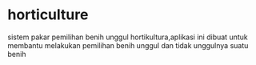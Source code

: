 # horticulture
sistem pakar pemilihan benih unggul hortikultura,aplikasi ini dibuat untuk membantu melakukan pemilihan benih unggul dan tidak unggulnya suatu benih
